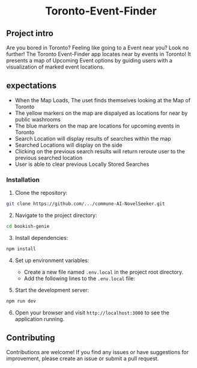 <div align="center">
  <h1 align="center">Toronto-Event-Finder</h1>
</div>

## Project intro

Are you bored in Toronto? Feeling like going to a Event near you? Look no further! The Toronto Event-Finder app locates near by events in Toronto! It presents a map of Upcoming Event options by guiding users with a visualization of marked event locations.

## expectations

- When the Map Loads, The uset finds themselves looking at the Map of Toronto
- The yellow markers on the map are dispalyed as locations for near by public washrooms
- The blue markers on the map are locations for upcoming events in Toronto
- Search Location will display results of searches within the map
- Searched Locations will display on the side
- Clicking on the previous search results will return reroute user to the previous searched location
- User is able to clear previous Locally Stored Searches

### Installation

1. Clone the repository:

```bash
git clone https://github.com/.../commune-AI-NovelSeeker.git
```

2. Navigate to the project directory:

```bash
cd bookish-genie
```

3. Install dependencies:

```bash
npm install
```

4. Set up environment variables:
   - Create a new file named `.env.local` in the project root directory.
   - Add the following lines to the `.env.local` file:


5. Start the development server:

```bash
npm run dev
```

6. Open your browser and visit `http://localhost:3000` to see the application running.

## Contributing

Contributions are welcome! If you find any issues or have suggestions for improvement, please create an issue or submit a pull request.

